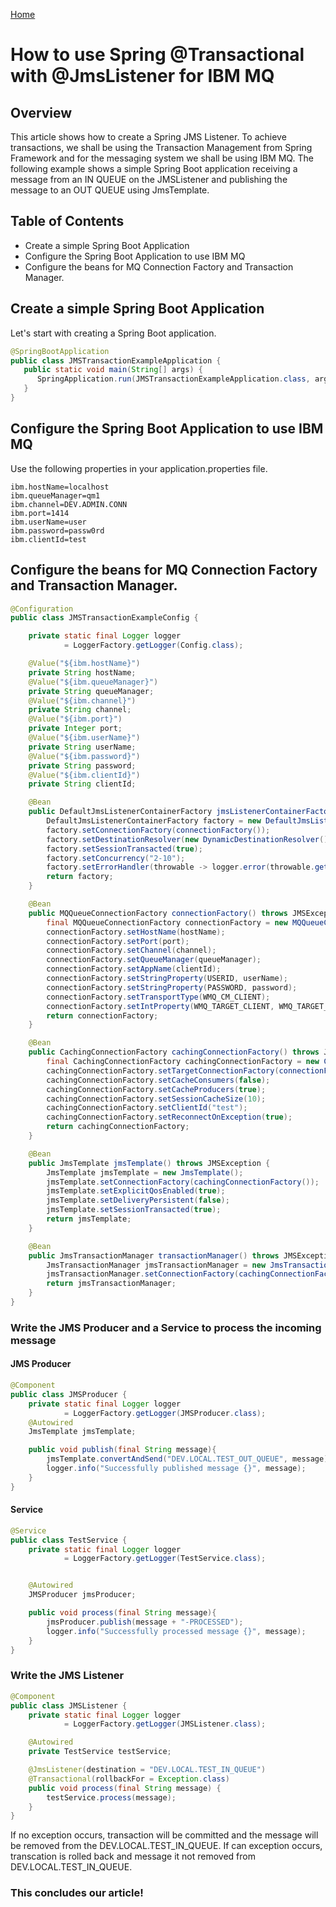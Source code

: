 [Home](https://ngbsn.github.io/)

# How to use Spring @Transactional with @JmsListener for IBM MQ

## Overview
This article shows how to create a Spring JMS Listener. To achieve transactions, we shall be using the Transaction Management from Spring Framework 
and for the messaging system we shall be using IBM MQ. 
The following example shows a simple Spring Boot application receiving a message from an IN QUEUE on the JMSListener and publishing the message 
to an OUT QUEUE using JmsTemplate.

## Table of Contents
- Create a simple Spring Boot Application
- Configure the Spring Boot Application to use IBM MQ
- Configure the beans for MQ Connection Factory and Transaction Manager.

## Create a simple Spring Boot Application
Let's start with creating a Spring Boot application.

```java
@SpringBootApplication
public class JMSTransactionExampleApplication {
   public static void main(String[] args) {
      SpringApplication.run(JMSTransactionExampleApplication.class, args);
   }
}
```
## Configure the Spring Boot Application to use IBM MQ

Use the following properties in your application.properties file.

```properties
ibm.hostName=localhost
ibm.queueManager=qm1
ibm.channel=DEV.ADMIN.CONN
ibm.port=1414
ibm.userName=user
ibm.password=passw0rd
ibm.clientId=test
```

## Configure the beans for MQ Connection Factory and Transaction Manager.

```java
@Configuration
public class JMSTransactionExampleConfig {

    private static final Logger logger
            = LoggerFactory.getLogger(Config.class);

    @Value("${ibm.hostName}")
    private String hostName;
    @Value("${ibm.queueManager}")
    private String queueManager;
    @Value("${ibm.channel}")
    private String channel;
    @Value("${ibm.port}")
    private Integer port;
    @Value("${ibm.userName}")
    private String userName;
    @Value("${ibm.password}")
    private String password;
    @Value("${ibm.clientId}")
    private String clientId;

    @Bean
    public DefaultJmsListenerContainerFactory jmsListenerContainerFactory() throws JMSException {
        DefaultJmsListenerContainerFactory factory = new DefaultJmsListenerContainerFactory();
        factory.setConnectionFactory(connectionFactory());
        factory.setDestinationResolver(new DynamicDestinationResolver());
        factory.setSessionTransacted(true);
        factory.setConcurrency("2-10");
        factory.setErrorHandler(throwable -> logger.error(throwable.getMessage()));
        return factory;
    }

    @Bean
    public MQQueueConnectionFactory connectionFactory() throws JMSException {
        final MQQueueConnectionFactory connectionFactory = new MQQueueConnectionFactory();
        connectionFactory.setHostName(hostName);
        connectionFactory.setPort(port);
        connectionFactory.setChannel(channel);
        connectionFactory.setQueueManager(queueManager);
        connectionFactory.setAppName(clientId);
        connectionFactory.setStringProperty(USERID, userName);
        connectionFactory.setStringProperty(PASSWORD, password);
        connectionFactory.setTransportType(WMQ_CM_CLIENT);
        connectionFactory.setIntProperty(WMQ_TARGET_CLIENT, WMQ_TARGET_DEST_MQ);
        return connectionFactory;
    }

    @Bean
    public CachingConnectionFactory cachingConnectionFactory() throws JMSException {
        final CachingConnectionFactory cachingConnectionFactory = new CachingConnectionFactory();
        cachingConnectionFactory.setTargetConnectionFactory(connectionFactory());
        cachingConnectionFactory.setCacheConsumers(false);
        cachingConnectionFactory.setCacheProducers(true);
        cachingConnectionFactory.setSessionCacheSize(10);
        cachingConnectionFactory.setClientId("test");
        cachingConnectionFactory.setReconnectOnException(true);
        return cachingConnectionFactory;
    }

    @Bean
    public JmsTemplate jmsTemplate() throws JMSException {
        JmsTemplate jmsTemplate = new JmsTemplate();
        jmsTemplate.setConnectionFactory(cachingConnectionFactory());
        jmsTemplate.setExplicitQosEnabled(true);
        jmsTemplate.setDeliveryPersistent(false);
        jmsTemplate.setSessionTransacted(true);
        return jmsTemplate;
    }

    @Bean
    public JmsTransactionManager transactionManager() throws JMSException {
        JmsTransactionManager jmsTransactionManager = new JmsTransactionManager();
        jmsTransactionManager.setConnectionFactory(cachingConnectionFactory());
        return jmsTransactionManager;
    }
}
```

### Write the JMS Producer and a Service to process the incoming message

#### JMS Producer
```java
@Component
public class JMSProducer {
    private static final Logger logger
            = LoggerFactory.getLogger(JMSProducer.class);
    @Autowired
    JmsTemplate jmsTemplate;

    public void publish(final String message){
        jmsTemplate.convertAndSend("DEV.LOCAL.TEST_OUT_QUEUE", message);
        logger.info("Successfully published message {}", message);
    }
}
```
#### Service
```java
@Service
public class TestService {
    private static final Logger logger
            = LoggerFactory.getLogger(TestService.class);


    @Autowired
    JMSProducer jmsProducer;

    public void process(final String message){
        jmsProducer.publish(message + "-PROCESSED");
        logger.info("Successfully processed message {}", message);
    }
}
```

### Write the JMS Listener

```java
@Component
public class JMSListener {
    private static final Logger logger
            = LoggerFactory.getLogger(JMSListener.class);

    @Autowired
    private TestService testService;

    @JmsListener(destination = "DEV.LOCAL.TEST_IN_QUEUE")
    @Transactional(rollbackFor = Exception.class)
    public void process(final String message) {
        testService.process(message);
    }
}
```

If no exception occurs, transaction will be committed and the message will be removed from the DEV.LOCAL.TEST_IN_QUEUE.
If can exception occurs, transcation is rolled back and message it not removed from DEV.LOCAL.TEST_IN_QUEUE.

### This concludes our article!

